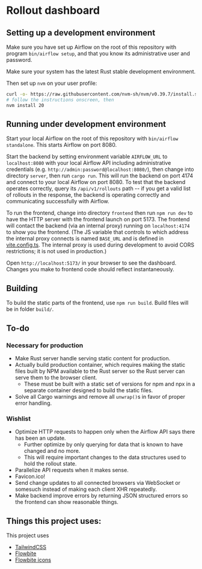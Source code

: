 # Rollout dashboard

## Setting up a development environment

Make sure you have set up Airflow on the root of this repository with
program `bin/airflow setup`, and that you know its administrative
user and password.

Make sure your system has the latest Rust stable development environment.

Then set up `nvm` on your user profile:

```sh
curl -o- https://raw.githubusercontent.com/nvm-sh/nvm/v0.39.7/install.sh | bash
# follow the instructions onscreen, then
nvm install 20
```

## Running under development environment

Start your local Airflow on the root of this repository with
`bin/airflow standalone`.  This starts Airflow on port 8080.

Start the backend by setting environment variable `AIRFLOW_URL` to
`localhost:8080` with your local Airflow API including administrative
credentials (e.g. `http://admin:password@localhost:8080/`), then change
into directory `server`, then run `cargo run`.  This will run the backend
on port 4174 and connect to your local Airflow on port 8080.  To test
that the backend operates correctly, query its `/api/v1/rollouts` path
-- if you get a valid list of rollouts in the response, the backend is
operating correctly and communicating successfully with Airflow.

To run the frontend, change into directory `frontend` then run
`npm run dev` to have the HTTP server with the frontend launch on port
5173.  The frontend will contact the backend (via an internal proxy)
running on `localhost:4174` to show you the frontend.  (The JS variable
that controls to which address the internal proxy connects is named
`BASE_URL` and is defined in [vite.config.ts](frontend/vite.config.ts).
The internal proxy is used during development to avoid CORS restrictions;
it is not used in production.)

Open `http://localhost:5173/` in your browser to see the dashboard.
Changes you make to frontend code should reflect instantaneously.

## Building

To build the static parts of the frontend, use
`npm run build`.  Build files will be in folder `build/`.

## To-do

### Necessary for production

* Make Rust server handle serving static content for production.
* Actually build production container, which requires making the static
  files built by NPM available to the Rust server so the Rust server
  can serve them to the browser client.
  * These must be built with a static set of versions for npm and npx
    in a separate container designed to build the static files.
* Solve all Cargo warnings and remove all `unwrap()`s in favor of proper
  error handling.

### Wishlist

* Optimize HTTP requests to happen only when the Airflow API says there has been an update.
  * Further optimize by only querying for data that is known to have changed and no more.
  * This will require important changes to the data structures used to hold the rollout state.
* Parallelize API requests when it makes sense.
* Favicon.ico!
* Send change updates to all connected browsers via WebSocket or somesuch instead of making each client XHR repeatedly.
* Make backend improve errors by returning JSON   structured errors so the frontend can show reasonable things.

## Things this project uses:

This project uses

* [TailwindCSS](https://tailwindcss.com/)
* [Flowbite](https://flowbite-svelte.com/docs/components)
* [Flowbite icons](https://flowbite.com/icons/)
